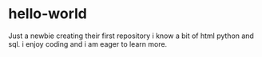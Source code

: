 # hello-world
Just a newbie creating their first repository 
i know a bit of html python and sql. i enjoy coding and i am eager to learn more.
